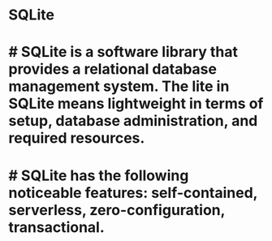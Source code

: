 # SQLite

# # SQLite is a software library that provides a relational database management system. The lite in SQLite means lightweight in terms of setup, database administration, and required resources.

# # SQLite has the following noticeable features: self-contained, serverless, zero-configuration, transactional.
